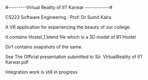 #---------Virtual Reality of IIT Karwar ------------#

CS223 Software Engineering : Prof: Dr Sumit Kalra

A VR application for experiencing the beauty of our college.

It contains Hostel_1.blend file which is a 3D model of B1 Hostel

Dir1 contains snapshots of the same.

See The Official presentation submitted to Sir. VirtualReality of IIT Karwar.pdf


Integration work is still in progress

